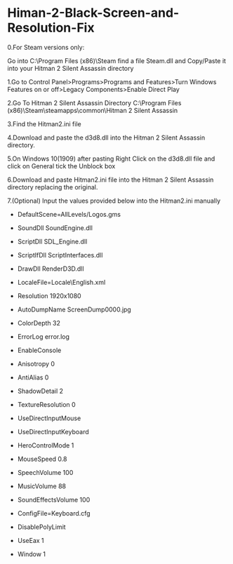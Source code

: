 # Himan-2-Black-Screen-and-Resolution-Fix

0.For Steam versions only:

Go into C:\Program Files (x86)\Steam find a file Steam.dll and Copy/Paste it into your Hitman 2 Silent Assassin  directory 

1.Go to Control Panel>Programs>Programs and Features>Turn Windows Features on or off>Legacy Components>Enable Direct Play

2.Go To Hitman 2 Silent Assassin Directory C:\Program Files (x86)\Steam\steamapps\common\Hitman 2 Silent Assassin

3.Find the Hitman2.ini file

4.Download and paste the d3d8.dll into the Hitman 2 Silent Assassin directory.

5.On Windows 10(1909) after pasting Right Click on the d3d8.dll file and click on General tick the Unblock box

6.Download and paste Hitman2.ini file into the Hitman 2 Silent Assassin directory replacing the original.

7.(Optional) Input the values provided below into the Hitman2.ini manually
* DefaultScene=AllLevels/Logos.gms

* SoundDll SoundEngine.dll
* ScriptDll SDL_Engine.dll
* ScriptIfDll ScriptInterfaces.dll
* DrawDll RenderD3D.dll

* LocaleFile=Locale\English.xml
* Resolution 1920x1080

* AutoDumpName ScreenDump0000.jpg
* ColorDepth 32
* ErrorLog error.log
* EnableConsole

* Anisotropy 0
* AntiAlias 0
* ShadowDetail 2
* TextureResolution 0
* UseDirectInputMouse
* UseDirectInputKeyboard
* HeroControlMode 1
* MouseSpeed 0.8

* SpeechVolume 100
* MusicVolume 88
* SoundEffectsVolume 100

* ConfigFile=Keyboard.cfg

* DisablePolyLimit
* UseEax 1
* Window 1


